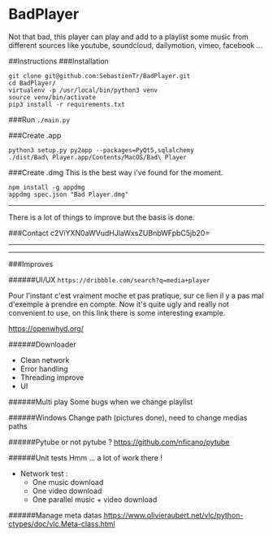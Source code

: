 # BadPlayer

Not that bad, this player can play and add to a playlist some music from different sources like youtube, soundcloud, dailymotion, vimeo, facebook ...


##Instructions
###Installation
```
git clone git@github.com:SebastienTr/BadPlayer.git
cd BadPlayer/
virtualenv -p /usr/local/bin/python3 venv
source venv/bin/activate
pip3 install -r requirements.txt
```

###Run
`./main.py`

###Create .app
```
python3 setup.py py2app --packages=PyQt5,sqlalchemy
./dist/Bad\ Player.app/Contents/MacOS/Bad\ Player
```

###Create .dmg
This is the best way i've found for the moment.

```
npm install -g appdmg
appdmg spec.json "Bad Player.dmg"
```
---------------------

There is a lot of things to improve but the basis is done.

###Contact
c2ViYXN0aWVudHJlaWxsZUBnbWFpbC5jb20=


---------------------
---------------------
###Improves

######UI/UX
`https://dribbble.com/search?q=media+player`

Pour l'instant c'est vraiment moche et pas pratique, sur ce lien il y a pas mal d'exemple à prendre en compte.
Now it's quite ugly and really not convenient to use, on this link there is some interesting example.


https://openwhyd.org/

######Downloader
- Clean network
- Error handling
- Threading improve
- UI

######Multi play
Some bugs when we change playlist

######Windows
Change path (pictures done), need to change medias paths

######Pytube or not pytube ?
https://github.com/nficano/pytube

######Unit tests
Hmm ... a lot of work there !

* Network test :
  * One music download
  * One video download
  * One parallel music + video download

######Manage meta datas
https://www.olivieraubert.net/vlc/python-ctypes/doc/vlc.Meta-class.html
